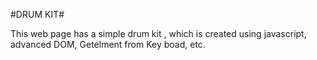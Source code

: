 #DRUM KIT#

This web page has a simple drum kit , which is created using javascript, advanced DOM, Getelment from Key boad, etc.
